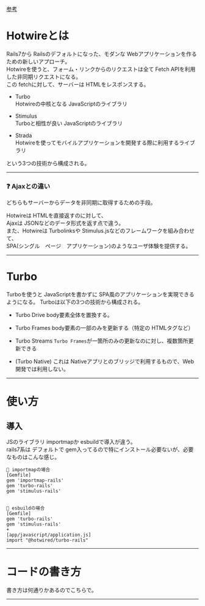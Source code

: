 [参考](https://zenn.dev/shita1112/books/cat-hotwire-turbo/viewer/abstract)  
  
# Hotwireとは
Rails7から Railsのデフォルトになった、モダンな Webアプリケーションを作るための新しいアプローチ。  
Hotwireを使うと、フォーム・リンクからのリクエストは全て Fetch APIを利用した非同期リクエストになる。  
この fetchに対して、サーバーは HTMLをレスポンスする。
  
- Turbo  
Hotwireの中核となる JavaScriptのライブラリ

- Stimulus  
Turboと相性が良い JavaScriptのライブラリ

- Strada  
Hotwireを使ってモバイルアプリケーションを開発する際に利用するライブラリ
  
という3つの技術から構成される。  
***

### ❓ Ajaxとの違い
どちらもサーバーからデータを非同期に取得するための手段。  
  
Hotwireは HTMLを直接返すのに対して、  
Ajaxは JSONなどのデータ形式を返す点で違う。  
また、Hotwireは Turbolinksや Stimulus.jsなどのフレームワークを組み合わせて、    
SPA(シングル　ページ　アプリケーション)のようなユーザ体験を提供する。  
***

# Turbo
Turboを使うと JavaScriptを書かずに SPA風のアプリケーションを実現できるようになる。
Turboは以下の3つの技術から構成される。

- Turbo Drive
body要素全体を置換する。

- Turbo Frames
body要素の一部のみを更新する（特定の HTMLタグなど）

- Turbo Streams
`Turbo Frames`が一箇所のみの更新なのに対し、複数箇所更新できる

- (Turbo Native)
これは Nativeアプリとのブリッジで利用するもので、Web開発では利用しない。
***

# 使い方
## 導入
JSのライブラリ importmapか esbuildで導入が違う。  
rails7系は デフォルトで gem入ってるので特にインストール必要ないが、必要なものはこんな感じ。
~~~
💛 importmapの場合
[Gemfile]
gem 'importmap-rails'
gem 'turbo-rails'
gem 'stimulus-rails'


🧡 esbuildの場合
[Gemfile]
gem 'turbo-rails'
gem 'stimulus-rails'
+
[app/javascript/application.js]
import "@hotwired/turbo-rails"
~~~
***

# コードの書き方
書き方は何通りかあるのでこちらで。
***
